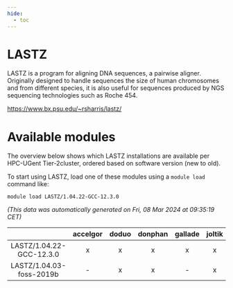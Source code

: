 ```yaml
---
hide:
  - toc
---
```


LASTZ
=====


LASTZ is a program for aligning DNA sequences, a pairwise aligner. Originally designed to handle sequences the size of human chromosomes and from different species, it is also useful for sequences produced by NGS  sequencing technologies such as Roche 454.

https://www.bx.psu.edu/~rsharris/lastz/
# Available modules


The overview below shows which LASTZ installations are available per HPC-UGent Tier-2cluster, ordered based on software version (new to old).

To start using LASTZ, load one of these modules using a `module load` command like:

```shell
module load LASTZ/1.04.22-GCC-12.3.0
```

*(This data was automatically generated on Fri, 08 Mar 2024 at 09:35:19 CET)*  

| |accelgor|doduo|donphan|gallade|joltik|skitty|
| :---: | :---: | :---: | :---: | :---: | :---: | :---: |
|LASTZ/1.04.22-GCC-12.3.0|x|x|x|x|x|x|
|LASTZ/1.04.03-foss-2019b|-|x|x|-|x|x|
